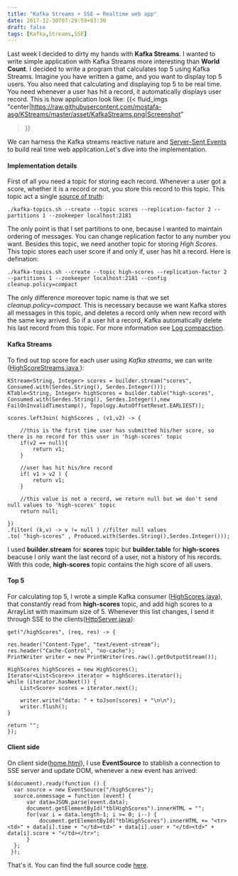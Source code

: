```yaml
---
title: "Kafka Streams + SSE = Realtime web app"
date: 2017-12-30T07:29:59+03:30
draft: false
tags: [Kafka,Streams,SSE]
---
```

Last week I decided to dirty my hands with **Kafka Streams**. I wanted to write simple application with Kafka Streams more 
interesting than **World Count**. I decided to write a program that calculates top 5 using Kafka Streams. Imagine you have written
a game, and you want to display top 5 users. You also need that calculating and displaying top 5 to be real time. You need
whenever a user has hit a record, it automatically displays user record. This is how application look like:
{{< fluid_imgs
	"center|https://raw.githubusercontent.com/mostafa-asg/KStreams/master/asset/KafkaStreams.png|Screenshot"
>}}

We can harness the Kafka streams reactive nature and [Server-Sent Events](https://www.w3schools.com/html/html5_serversentevents.asp)
to build real time web application.Let's dive into the implementation.

#### Implementation details
First of all you need a topic for storing each record. Whenever a user got a score, whether it is a record or not, you store
this record to this topic. This topic act a single [source of truth](https://www.confluent.io/blog/messaging-single-source-truth/):
```
./kafka-topics.sh --create --topic scores --replication-factor 2 --partitions 1 --zookeeper localhost:2181
```
The only point is that I set partitions to one, because I wanted to maintain ordering of messages. You can change replication
factor to any number you want. Besides this topic, we need another topic for storing *High Scores*. This topic stores each user
score if and only if, user has hit a record. Here is defination:
```
./kafka-topics.sh --create --topic high-scores --replication-factor 2 --partitions 1 --zookeeper localhost:2181 --config cleanup.policy=compact
```
The only difference moreover topic name is that we set *cleanup.policy=compact*. This is necessary because we want Kafka
 stores all messages in this topic, and deletes a record only when new record with the same key arrived. So if a user hit a
  record, Kafka automatically delete his last record from this topic. For more information see 
  [Log compacction](http://kafka.apache.org/documentation/#compaction).  

#### Kafka Streams
  To find out top score for each user using *Kafka streams*, we can write ([HighScoreStreams.java
](https://github.com/mostafa-asg/KStreams/blob/master/src/main/java/com/github/HighScoreStreams.java)):
  ```
  KStream<String, Integer> scores = builder.stream("scores", Consumed.with(Serdes.String(), Serdes.Integer()));
  KTable<String, Integer> highScores = builder.table("high-scores", Consumed.with(Serdes.String(), Serdes.Integer(),new FailOnInvalidTimestamp(), Topology.AutoOffsetReset.EARLIEST));

  scores.leftJoin( highScores , (v1,v2) -> {

      //this is the first time user has submitted his/her score, so there is no record for this user in 'high-scores' topic
      if(v2 == null){
          return v1;
      }

      //user has hit his/hre record
      if( v1 > v2 ) {
          return v1;
      }

      //this value is not a record, we return null but we don't send null values to 'high-scores' topic
      return null;

  })
  .filter( (k,v) -> v != null ) //filter null values
  .to( "high-scores" , Produced.with(Serdes.String(),Serdes.Integer()));
  ```
  I used **builder.stream** for **scores** topic but **builder.table** for **high-scores** beacuse I only want the last record
  of a user, not a history of his records. With this code, **high-scores** topic contains the high score of all users.  

#### Top 5
  For calculating top 5, I wrote a simple Kafka consumer ([HighScores.java](https://github.com/mostafa-asg/KStreams/blob/master/src/main/java/com/github/HighScores.java)), 
  that constantly read from **high-scores** topic, and add high scores to a ArrayList with maximum size of 5. Whenever this
  list changes, I send it through SSE to the clients([HttpServer.java](https://github.com/mostafa-asg/KStreams/blob/master/src/main/java/com/github/HttpServer.java)):
  ```
  get("/highScores", (req, res) -> {

  res.header("Content-Type", "text/event-stream");
  res.header("Cache-Control", "no-cache");
  PrintWriter writer = new PrintWriter(res.raw().getOutputStream());

  HighScores highScores = new HighScores();
  Iterator<List<Score>> iterator = highScores.iterator();
  while (iterator.hasNext()) {
      List<Score> scores = iterator.next();

      writer.write("data: " + toJson(scores) + "\n\n");
      writer.flush();
  }

  return "";
});
  ```  
#### Client side
  On client side([home.html](https://github.com/mostafa-asg/KStreams/blob/master/src/main/resources/home.html)), I use **EventSource** to stablish a connection to SSE server and update DOM, whenever a new event has arrived:
  ```
  $(document).ready(function () {
    var source = new EventSource("/highScores");
    source.onmessage = function (event) {
        var data=JSON.parse(event.data);
        document.getElementById("tblHighScores").innerHTML = "";
        for(var i = data.length-1; i >= 0; i--) {
            document.getElementById("tblHighScores").innerHTML += "<tr><td>" + data[i].time + "</td><td>" + data[i].user + "</td><td>" + data[i].score + "</td></tr>";
        }
    };
   });
  ```
  That's it. You can find the full source code [here](https://github.com/mostafa-asg/KStreams).
